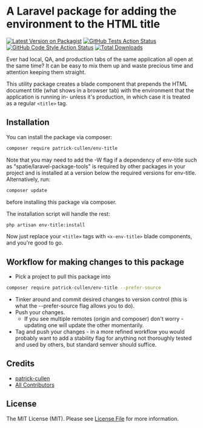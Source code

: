 # A Laravel package for adding the environment to the HTML title

[![Latest Version on Packagist](https://img.shields.io/packagist/v/patrick-cullen/env-title.svg?style=flat-square)](https://packagist.org/packages/patrick-cullen/env-title)
[![GitHub Tests Action Status](https://img.shields.io/github/actions/workflow/status/patrick-cullen/env-title/run-tests.yml?branch=main&label=tests&style=flat-square)](https://github.com/patrick-cullen/env-title/actions?query=workflow%3Arun-tests+branch%3Amain)
[![GitHub Code Style Action Status](https://img.shields.io/github/actions/workflow/status/patrick-cullen/env-title/fix-php-code-style-issues.yml?branch=main&label=code%20style&style=flat-square)](https://github.com/patrick-cullen/env-title/actions?query=workflow%3A"Fix+PHP+code+style+issues"+branch%3Amain)
[![Total Downloads](https://img.shields.io/packagist/dt/patrick-cullen/env-title.svg?style=flat-square)](https://packagist.org/packages/patrick-cullen/env-title)

Ever had local, QA, and production tabs of the same application all open at the same time? It can be easy to mix them up and waste precious time and attention keeping them straight.

This utility package creates a blade component that prepends the HTML document title (what shows in a browser tab) with the environment that the application is running in- unless it's production, in which case it is treated as a regular `<title>` tag.

## Installation

You can install the package via composer:

```bash
composer require patrick-cullen/env-title
```

Note that you may need to add the -W flag if a dependency of env-title such as "spatie/laravel-package-tools" is required by other packages in your project and is installed at a version below the required versions for env-title. 
Alternatively, run:

```bash
composer update
```

before installing this package via composer. 

The installation script will handle the rest:

```bash
php artisan env-title:install
```

Now just replace your `<title>` tags with `<x-env-title>` blade components, and you're good to go.

## Workflow for making changes to this package

- Pick a project to pull this package into 
```bash
composer require patrick-cullen/env-title --prefer-source
```
- Tinker around and commit desired changes to version control (this is what the --prefer-source flag allows you to do).
- Push your changes.
    - If you see multiple remotes (origin and composer) don't worry - updating one will update the other momentarily.
- Tag and push your changes - in a more refined workflow you would probably want to add a stability flag for anything not thoroughly tested and used by others, but standard semver should suffice.  

<!--
You can publish the config file with:

```bash
php artisan vendor:publish --tag="env-title-config"
```

This is the contents of the published config file:

```php
return [
];
```

## Testing

```bash
composer test
```

## Changelog

Please see [CHANGELOG](CHANGELOG.md) for more information on what has changed recently.

## Contributing

Please see [CONTRIBUTING](CONTRIBUTING.md) for details.

## Security Vulnerabilities

Please review [our security policy](../../security/policy) on how to report security vulnerabilities. -->

## Credits

-   [patrick-cullen](https://github.com/patrick-cullen)
-   [All Contributors](../../contributors)

## License

The MIT License (MIT). Please see [License File](LICENSE.md) for more information.

